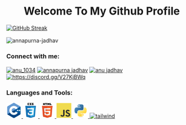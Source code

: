 <h1 align="center">Welcome To My Github Profile</h1> 

<a href="https://git.io/streak-stats"><img src="https://streak-stats.demolab.com?user=Annapurna-Jadhav&theme=dark&border_radius=0.3&card_width=500" alt="GitHub Streak" /></a>



<p><img align="center" src="https://github-readme-stats.vercel.app/api/top-langs?username=Annapurna-Jadhav&show_icons=true&locale=en&layout=compact" alt="annapurna-jadhav" /></p>





<!--<p><img align="center" src="https://leetcard.jacoblin.cool/anu_jadhav?animation=false" alt="anu_jadhav" </p>-->






<h3 align="left">Connect with me:</h3>
<p align="left">
    <a href="https://twitter.com/anu_1034" target="blank"><img align="center"
            src="https://raw.githubusercontent.com/rahuldkjain/github-profile-readme-generator/master/src/images/icons/Social/twitter.svg"
            alt="anu_1034" height="30" width="40" /></a>
    <a href="https://linkedin.com/in/Annapurna Jadhav" target="blank"><img align="center"
            src="https://raw.githubusercontent.com/rahuldkjain/github-profile-readme-generator/master/src/images/icons/Social/linked-in-alt.svg"
            alt="annapurna jadhav" height="30" width="40" /></a>
<!--     <a href="https://instagram.com/anu__jadhav3" target="blank"><img align="center" -->
<!--             src="https://raw.githubusercontent.com/rahuldkjain/github-profile-readme-generator/master/src/images/icons/Social/instagram.svg" -->
<!--             alt="anu__jadhav3" height="30" width="40" /></a> -->
    <a href="https://medium.com/anu jadhav" target="blank"><img align="center"
            src="https://raw.githubusercontent.com/rahuldkjain/github-profile-readme-generator/master/src/images/icons/Social/medium.svg"
            alt="anu jadhav" height="30" width="40" /></a>
<!--     <a href="https://www.leetcode.com/anu_jadhav" target="blank"><img align="center" -->
<!--             src="https://raw.githubusercontent.com/rahuldkjain/github-profile-readme-generator/master/src/images/icons/Social/leet-code.svg" -->
<!--             alt="anu_jadhav" height="30" width="40" /></a> -->
<!--     <a href="https://www.hackerearth.com/@anu_jadhav" target="blank"><img align="center" -->
<!--             src="https://raw.githubusercontent.com/rahuldkjain/github-profile-readme-generator/master/src/images/icons/Social/hackerearth.svg" -->
<!--             alt="@anu_jadhav" height="30" width="40" /></a> -->
    <a href="https://discord.gg/https://discord.gg/V27KjBWq" target="blank"><img align="center"
            src="https://raw.githubusercontent.com/rahuldkjain/github-profile-readme-generator/master/src/images/icons/Social/discord.svg"
            alt="https://discord.gg/V27KjBWq" height="30" width="40" /></a>
</p>

<h3 align="left">Languages and Tools:</h3>
<p align="left"> <a href="https://www.w3schools.com/cpp/" target="_blank" rel="noreferrer"> <img
            src="https://raw.githubusercontent.com/devicons/devicon/master/icons/cplusplus/cplusplus-original.svg"
            alt="cplusplus" width="40" height="40" /> </a> <a href="https://www.w3schools.com/css/" target="_blank"
        rel="noreferrer"> <img
            src="https://raw.githubusercontent.com/devicons/devicon/master/icons/css3/css3-original-wordmark.svg"
            alt="css3" width="40" height="40" /> </a> <a href="https://www.w3.org/html/" target="_blank"
        rel="noreferrer"> <img
            src="https://raw.githubusercontent.com/devicons/devicon/master/icons/html5/html5-original-wordmark.svg"
            alt="html5" width="40" height="40" /> </a> <a href="https://developer.mozilla.org/en-US/docs/Web/JavaScript"
        target="_blank" rel="noreferrer"> <img
            src="https://raw.githubusercontent.com/devicons/devicon/master/icons/javascript/javascript-original.svg"
            alt="javascript" width="40" height="40" /> </a> <a href="https://www.python.org" target="_blank"
        rel="noreferrer"><img
            src="https://raw.githubusercontent.com/devicons/devicon/master/icons/python/python-original.svg"
            alt="python" width="40" height="40" /> 
            </a> 
<!--     <a href="https://reactjs.org/" target="_blank" rel="noreferrer"> -->
<!--         <img src="https://raw.githubusercontent.com/devicons/devicon/master/icons/react/react-original-wordmark.svg" -->
<!--             alt="react" width="40" height="40" /> </a> -->
    <a href="https://tailwindcss.com/" target="_blank"
        rel="noreferrer"> <img src="https://www.vectorlogo.zone/logos/tailwindcss/tailwindcss-icon.svg" alt="tailwind"
            width="40" height="40" /> </a> </p>





